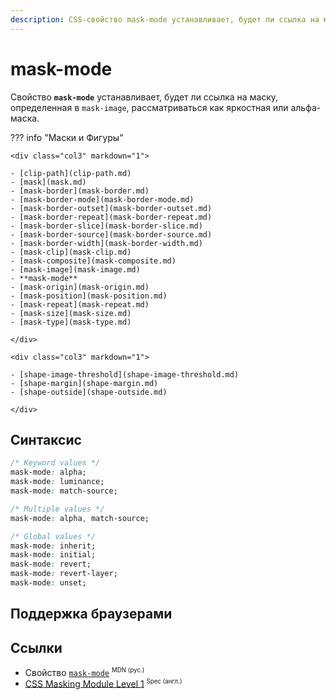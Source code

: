 ```yaml
---
description: CSS-свойство mask-mode устанавливает, будет ли ссылка на маску, определенная в mask-image, рассматриваться как яркостная или альфа-маска.
---
```


# mask-mode

Свойство **`mask-mode`** устанавливает, будет ли ссылка на маску, определенная в `mask-image`, рассматриваться как яркостная или альфа-маска.

??? info "Маски и Фигуры"

    <div class="col3" markdown="1">

    - [clip-path](clip-path.md)
    - [mask](mask.md)
    - [mask-border](mask-border.md)
    - [mask-border-mode](mask-border-mode.md)
    - [mask-border-outset](mask-border-outset.md)
    - [mask-border-repeat](mask-border-repeat.md)
    - [mask-border-slice](mask-border-slice.md)
    - [mask-border-source](mask-border-source.md)
    - [mask-border-width](mask-border-width.md)
    - [mask-clip](mask-clip.md)
    - [mask-composite](mask-composite.md)
    - [mask-image](mask-image.md)
    - **mask-mode**
    - [mask-origin](mask-origin.md)
    - [mask-position](mask-position.md)
    - [mask-repeat](mask-repeat.md)
    - [mask-size](mask-size.md)
    - [mask-type](mask-type.md)

    </div>

    <div class="col3" markdown="1">

    - [shape-image-threshold](shape-image-threshold.md)
    - [shape-margin](shape-margin.md)
    - [shape-outside](shape-outside.md)

    </div>

## Синтаксис

```css
/* Keyword values */
mask-mode: alpha;
mask-mode: luminance;
mask-mode: match-source;

/* Multiple values */
mask-mode: alpha, match-source;

/* Global values */
mask-mode: inherit;
mask-mode: initial;
mask-mode: revert;
mask-mode: revert-layer;
mask-mode: unset;
```

## Поддержка браузерами

<p class="ciu_embed" data-feature="mdn-css__properties__mask-mode" data-periods="future_1,current,past_1,past_2" data-accessible-colours="false"></p>

## Ссылки

- Свойство [`mask-mode`](https://developer.mozilla.org/ru/docs/Web/CSS/mask-mode) <sup><small>MDN (рус.)</small></sup>
- [CSS Masking Module Level 1](https://drafts.fxtf.org/css-masking/#the-mask-mode) <sup><small>Spec (англ.)</small></sup>

